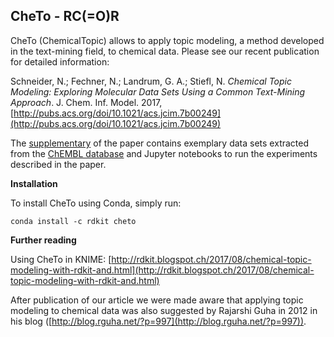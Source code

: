 CheTo - RC(=O)R
--------


CheTo (ChemicalTopic) allows to apply topic modeling, a method developed in the text-mining field,  to chemical data. Please see our recent publication for detailed information: 

Schneider, N.; Fechner, N.; Landrum, G. A.; Stiefl, N. *Chemical Topic Modeling: Exploring Molecular Data Sets Using a Common Text-Mining Approach*. J. Chem. Inf. Model. 2017, [http://pubs.acs.org/doi/10.1021/acs.jcim.7b00249](http://pubs.acs.org/doi/10.1021/acs.jcim.7b00249)

The [supplementary](http://pubs.acs.org/doi/suppl/10.1021/acs.jcim.7b00249) of the paper contains exemplary data sets extracted from the [ChEMBL database](https://www.ebi.ac.uk/chembl/) and Jupyter notebooks to run the experiments described in the paper. 

**Installation**

To install CheTo using Conda, simply run:

  `conda install -c rdkit cheto`
  
**Further reading**

Using CheTo in KNIME: [http://rdkit.blogspot.ch/2017/08/chemical-topic-modeling-with-rdkit-and.html](http://rdkit.blogspot.ch/2017/08/chemical-topic-modeling-with-rdkit-and.html)

After publication of our article we were made aware that applying topic modeling to chemical data was also suggested by Rajarshi Guha in 2012 in his blog ([http://blog.rguha.net/?p=997](http://blog.rguha.net/?p=997)).
